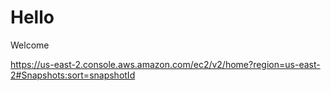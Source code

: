 # Hello 

Welcome

https://us-east-2.console.aws.amazon.com/ec2/v2/home?region=us-east-2#Snapshots:sort=snapshotId
